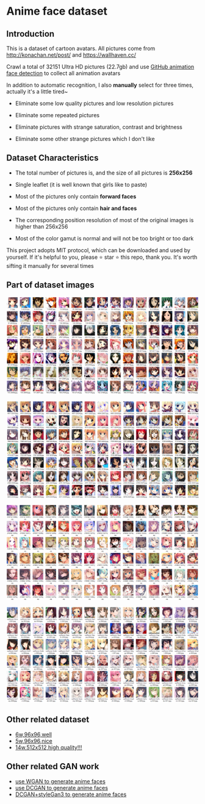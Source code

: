 # Anime face dataset

## Introduction

This is a dataset of cartoon avatars. All pictures come from <http://konachan.net/post/> and <https://wallhaven.cc/>

Crawl a total of 32151 Ultra HD pictures (22.7gb) and use [GitHub animation face detection](https://github.com/nagadomi/lbpcascade_animeface) to collect all animation avatars

In addition to automatic recognition, I also **manually** select for three times, actually it's a little tired~

- Eliminate some low quality pictures and low resolution pictures

- Eliminate some repeated pictures

- Eliminate pictures with strange saturation, contrast and brightness

- Eliminate some other strange pictures which I don't like

## Dataset Characteristics

- The total number of pictures is, and the size of all pictures is **256x256**

- Single leaflet (it is well known that girls like to paste)

- Most of the pictures only contain **forward faces**

- Most of the pictures only contain **hair and faces**

- The corresponding position resolution of most of the original images is higher than 256x256

- Most of the color gamut is normal and will not be too bright or too dark

This project adopts MIT protocol, which can be downloaded and used by yourself. If it's helpful to you, please :star: star :star: this repo, thank you. It's worth sifting it manually for several times

## Part of dataset images

![20220511181820](https://raw.githubusercontent.com/learner-lu/picbed/master/20220511181820.png)

![20220511181849](https://raw.githubusercontent.com/learner-lu/picbed/master/20220511181849.png)

![20220511181933](https://raw.githubusercontent.com/learner-lu/picbed/master/20220511181933.png)

![20220511182000](https://raw.githubusercontent.com/learner-lu/picbed/master/20220511182000.png)

## Other related dataset

- [6w,96x96,well](https://github.com/bchao1/Anime-Face-Dataset)
- [5w,96x96,nice](https://github.com/luzhixing12345/Anime-WGAN/releases/download/v0.0.2/faces.zip)
- [14w,512x512,high quality!!!](https://www.kaggle.com/datasets/lukexng/animefaces-512x512)

## Other related GAN work

- [use WGAN to generate anime faces](https://github.com/luzhixing12345/Anime-WGAN)
- [use DCGAN to generate anime faces](https://github.com/jayleicn/animeGAN)
- [DCGAN+styleGan3 to generate anime faces](https://github.com/xiaoyou-bilibili/anime_avatar_gen)